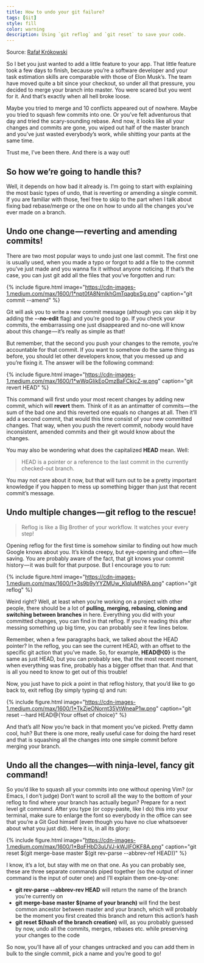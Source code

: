 ```yaml
---
title: How to undo your git failure?
tags: [Git]
style: fill
color: warning
description: Using `git reflog` and `git reset` to save your code.
---
```


Source: [Rafał Krókowski](https://blog.usejournal.com/how-to-undo-your-git-failure-b76e31ecac74)

So I bet you just wanted to add a little feature to your app. That little feature took a few days to finish, because you’re a software developer and your task estimation skills are comparable with those of Elon Musk’s. The team have moved quite a bit since your checkout, so under all that pressure, you decided to merge your branch into master. You were scared but you went for it. And that’s exactly when all hell broke loose.

Maybe you tried to merge and 10 conflicts appeared out of nowhere. Maybe you tried to squash few commits into one. Or you’ve felt adventurous that day and tried the scary-sounding rebase. And now, it looks like all your changes and commits are gone, you wiped out half of the master branch and you’ve just wasted everybody’s work, while shitting your pants at the same time.

Trust me, I’ve been there. And there is a way out!

## So how we’re going to handle this?
Well, it depends on how bad it already is. I’m going to start with explaining the most basic types of undo, that is reverting or amending a single commit. If you are familiar with those, feel free to skip to the part when I talk about fixing bad rebase/merge or the one on how to undo all the changes you’ve ever made on a branch.

## Undo one change — reverting and amending commits!

There are two most popular ways to undo just one last commit. The first one is usually used, when you made a typo or forgot to add a file to the commit you’ve just made and you wanna fix it without anyone noticing. If that’s the case, you can just git add all the files that you’ve forgotten and run:

{% include figure.html image="https://cdn-images-1.medium.com/max/1600/1*npt0fA8NmIkhGmTqagbxSg.png" caption="git commit --amend" %}

Git will ask you to write a new commit message (although you can skip it by adding the **--no-edit** flag) and you’re good to go. If you check your commits, the embarrassing one just disappeared and no-one will know about this change — it’s really as simple as that!

But remember, that the second you push your changes to the remote, you’re accountable for that commit. If you want to somehow do the same thing as before, you should let other developers know, that you messed up and you’re fixing it. The answer will be the following command:

{% include figure.html image="https://cdn-images-1.medium.com/max/1600/1*wWqGIikEoOmzBaFCkjcZ-w.png" caption="git revert HEAD" %}

This command will first undo your most recent changes by adding new commit, which will **revert** them. Think of it as an antimatter of commits — the sum of the bad one and this reverted one equals no changes at all. Then it’ll add a second commit, that would this time consist of your new committed changes. That way, when you push the revert commit, nobody would have inconsistent, amended commits and their git would know about the changes.

You may also be wondering what does the capitalized **HEAD** mean. Well:

> HEAD is a pointer or a reference to the last commit in the currently checked-out branch.

You may not care about it now, but that will turn out to be a pretty important knowledge if you happen to mess up something bigger than just that recent commit’s message.

## Undo multiple changes — git reflog to the rescue!

> Reflog is like a Big Brother of your workflow. It watches your every step!

Opening reflog for the first time is somehow similar to finding out how much Google knows about you. It’s kinda creepy, but eye-opening and often — life saving. You are probably aware of the fact, that git knows your commit history — it was built for that purpose. But I encourage you to run:

{% include figure.html image="https://cdn-images-1.medium.com/max/1600/1*3s9b9yYYZMUw_KlqluMNRA.png" caption="git reflog" %}

Weird right? Well, at least when you’re working on a project with other people, there should be a lot of **pulling, merging, rebasing, cloning and switching between branches** in here. Everything you did with your committed changes, you can find in that reflog. If you’re reading this after messing something up big time, you can probably see it few lines below.

Remember, when a few paragraphs back, we talked about the HEAD pointer? In the reflog, you can see the current HEAD, with an offset to the specific git action that you’ve made. So, for example, **HEAD@{0}** is the same as just HEAD, but you can probably see, that the most recent moment, when everything was fine, probably has a bigger offset than that. And that is all you need to know to get out of this trouble!

Now, you just have to pick a point in that reflog history, that you’d like to go back to, exit reflog (by simply typing q) and run:

{% include figure.html image="https://cdn-images-1.medium.com/max/1600/1*TkZjeONornt35VtWneaP1w.png" caption="git reset --hard HEAD@{Your offset of choice}" %}

And that’s all! Now you’re back in that moment you’ve picked. Pretty damn cool, huh? But there is one more, really useful case for doing the hard reset and that is squashing all the changes into one simple commit before merging your branch.

## Undo all the changes—with ninja-level, fancy git command!

So you’d like to squash all your commits into one without opening Vim? (or Emacs, I don’t judge) Don’t want to scroll all the way to the bottom of your reflog to find where your branch has actually begun? Prepare for a next level git command. After you type (or copy-paste, like I do) this into your terminal, make sure to enlarge the font so everybody in the office can see that you’re a Git God himself (even though you have no clue whatsoever about what you just did). Here it is, in all its glory:

{% include figure.html image="https://cdn-images-1.medium.com/max/1600/1*BqFHbD3uUVJ-kWJIFOKF8A.png" caption="git reset $(git merge-base master $(git rev-parse --abbrev-ref HEAD))" %}

I know, it’s a lot, but stay with me on that one. As you can probably see, these are three separate commands piped together (so the output of inner command is the input of outer one) and I’ll explain them one-by-one:

- **git rev-parse --abbrev-rev HEAD** will return the name of the branch you’re currently on
- **git merge-base master $(name of your branch)** will find the best common ancestor between master and your branch, which will probably be the moment you first created this branch and return this action’s hash
- **git reset $(hash of the branch creation)** will, as you probably guessed by now, undo all the commits, merges, rebases etc. while preserving your changes to the code

So now, you’ll have all of your changes untracked and you can add them in bulk to the single commit, pick a name and you’re good to go!